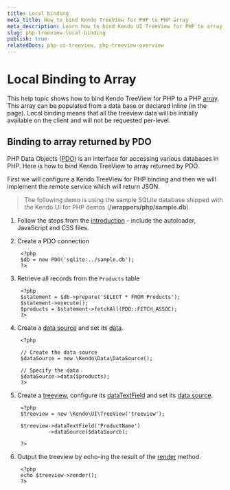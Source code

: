 ```yaml
---
title: Local binding
meta_title: How to bind Kendo TreeView for PHP to PHP array
meta_description: Learn how to bind Kendo UI TreeView for PHP to array of data
slug: php-treeview-local-binding
publish: true
relatedDocs: php-ui-treeview, php-treeview-overview
---
```


# Local Binding to Array

This help topic shows how to bind Kendo TreeView for PHP to a PHP [array](http://php.net/manual/en/language.types.array.php). This array
can be populated from a data base or declared inline (in the page). Local binding means that all the treeview data will be initially available
on the client and will not be requested per-level.

## Binding to array returned by PDO

PHP Data Objects ([PDO](http://www.php.net/manual/en/intro.pdo.php)) is an interface for accessing various databases in PHP. Here is how to bind Kendo TreeView to array
returned by PDO.

First we will configure a Kendo TreeView for PHP binding and then we will implement the remote service which will return JSON.

> The following demo is using the sample SQLite database shipped with the Kendo UI for PHP demos (**/wrappers/php/sample.db**).

1. Follow the steps from the [introduction](/getting-started/using-kendo-with/php/introduction) - include the autoloader, JavaScript and CSS files.
1. Create a PDO connection

        <?php
        $db = new PDO('sqlite:../sample.db');
        ?>

1. Retrieve all records from the `Products` table

        <?php
        $statement = $db->prepare('SELECT * FROM Products');
        $statement->execute();
        $products = $statement->fetchAll(PDO::FETCH_ASSOC);
        ?>

1. Create a [data source](/api/wrappers/php/Kendo/Data/DataSource) and set its [data](/api/wrappers/php/Kendo/Data/DataSource#data).

        <?php

        // Create the data source
        $dataSource = new \Kendo\Data\DataSource();

        // Specify the data
        $dataSource->data($products);
        ?>

1. Create a [treeview](/api/wrappers/php/Kendo/UI/TreeView), configure its [dataTextField](/api/wrappers/php/Kendo/UI/TreeView#dataTextField) and set its [data source](/api/wrappers/php/Kendo/UI/TreeView#datasource).

        <?php
        $treeview = new \Kendo\UI\TreeView('treeview');

        $treeview->dataTextField('ProductName')
                 ->dataSource($dataSource);

        ?>
1. Output the treeview by echo-ing the result of the [render](/api/wrappers/php/Kendo/UI/Widget#render) method.

        <?php
        echo $treeview->render();
        ?>

